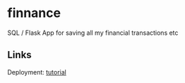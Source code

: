 # finnance

SQL / Flask App for saving all my financial transactions etc

## Links

Deployment: [tutorial](https://www.javacodemonk.com/part-2-deploy-flask-api-in-production-using-wsgi-gunicorn-with-nginx-reverse-proxy-4cbeffdb)